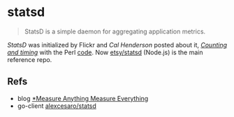 # statsd

> StatsD is a simple daemon for aggregating application metrics.

*StatsD* was initialized by Flickr and *Cal Henderson* posted about it, [*Counting and timing*](http://code.flickr.com/blog/2008/10/27/counting-timing/) with the Perl [code](https://github.com/iamcal/Flickr-StatsD). 
Now [etsy/statsd](https://github.com/etsy/statsd) (Node.js) is the main reference repo.

## Refs

- blog [*Measure Anything Measure Everything](https://codeascraft.com/2011/02/15/measure-anything-measure-everything/)
- go-client [alexcesaro/statsd](https://github.com/alexcesaro/statsd)
